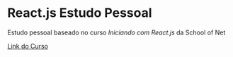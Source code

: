 # React.js Estudo Pessoal

Estudo pessoal baseado no curso *Iniciando com React.js* da School of Net

[Link do Curso](https://www.schoolofnet.com/curso/frontend/react/iniciando-com-reactjs-rev3/)
